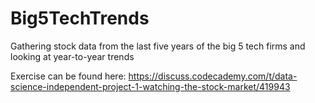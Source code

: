 # Big5TechTrends
Gathering stock data from the last five years of the big 5 tech firms and looking at year-to-year trends

Exercise can be found here:
https://discuss.codecademy.com/t/data-science-independent-project-1-watching-the-stock-market/419943
